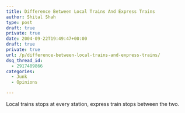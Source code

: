 ```yaml
---
title: Difference Between Local Trains And Express Trains
author: Shital Shah
type: post
draft: true
private: true
date: 2004-09-22T19:49:47+00:00
draft: true
private: true
url: /p/difference-between-local-trains-and-express-trains/
dsq_thread_id:
  - 2917489866
categories:
  - Junk
  - Opinions

---
```

Local trains stops at every station, express train stops between the two.